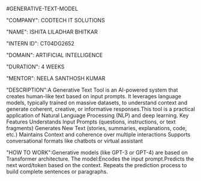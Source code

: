 #GENERATIVE-TEXT-MODEL

"COMPANY": CODTECH IT SOLUTIONS

"NAME": ISHITA LILADHAR BHITKAR

"INTERN ID": CT04DG2652

"DOMAIN": ARTIFICIAL INTELLIGENCE

"DURATION": 4 WEEKS

"MENTOR": NEELA SANTHOSH KUMAR

"DESCRIPTION":A Generative Text Tool is an AI-powered system that creates human-like text based on input prompts. It leverages language models, typically trained on massive datasets, to understand context and generate coherent, creative, or informative responses.This tool is a practical application of Natural Language Processing (NLP) and deep learning. Key Features Understands Input Prompts (questions, instructions, or text fragments) Generates New Text (stories, summaries, explanations, code, etc.) Maintains Context and coherence over multiple interactions Supports conversational formats like chatbots or virtual assistant

"HOW TO WORK":Generative models (like GPT-3 or GPT-4) are based on Transformer architecture. The model:Encodes the input prompt.Predicts the next word/token based on the context. Repeats the prediction process to build complete sentences or paragraphs.




